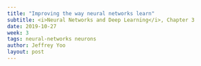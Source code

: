 ```yaml
---
title: "Improving the way neural networks learn"
subtitle: <i>Neural Networks and Deep Learning</i>, Chapter 3
date: 2019-10-27
week: 3
tags: neural-networks neurons
author: Jeffrey Yoo
layout: post
---
```

